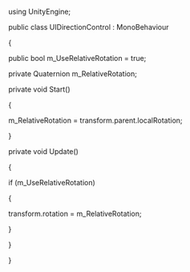 using UnityEngine;

public class UIDirectionControl : MonoBehaviour

{

public bool m_UseRelativeRotation = true;

private Quaternion m_RelativeRotation;

private void Start()

{

m_RelativeRotation = transform.parent.localRotation;

}

private void Update()

{

if (m_UseRelativeRotation)

{

transform.rotation = m_RelativeRotation;

}

}

}